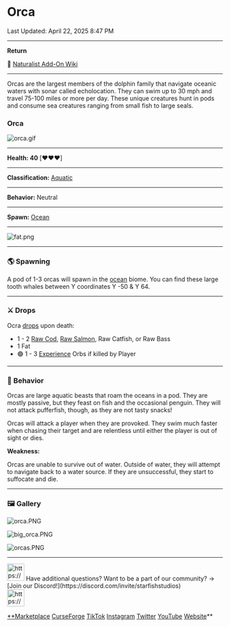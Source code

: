 # Orca

Last Updated: April 22, 2025 8:47 PM

---

**Return**

🐻 [Naturalist Add-On Wiki](https://www.notion.so/1a7a9a61c3f1800c8e32e893d6e7f430?pvs=21)

---

Orcas are the largest members of the dolphin family that navigate oceanic waters with sonar called echolocation. They can swim up to 30 mph and travel 75-100 miles or more per day. These unique creatures hunt in pods and consume sea creatures ranging from small fish to large seals. 

<aside>

### **Orca**

![orca.gif](Orca%201dd816019a9f81248b6dd14a82e79e47/orca.gif)

---

**Health: 40** [♥️♥️♥️]

---

**Classification:** [Aquatic](https://minecraft.fandom.com/wiki/Aquatic)

---

**Behavior:** Neutral

---

**Spawn:** [Ocean](https://minecraft.wiki/w/Ocean)

---

![fat.png](Orca%201dd816019a9f81248b6dd14a82e79e47/fat.png)

</aside>

---

### 🌎 Spawning

A pod of 1-3 orcas will spawn in the [ocean](https://minecraft.wiki/w/Ocean) biome. You can find these large tooth whales between Y coordinates Y -50 & Y 64.

---

### ⚔️ Drops

Ocra [drops](https://minecraft.fandom.com/wiki/Drops) upon death:

- 1 - 2 [Raw Cod](https://minecraft.wiki/w/Raw_Cod), [Raw Salmon](https://minecraft.wiki/w/Raw_Salmon), Raw Catfish, or Raw Bass
- 1 Fat
- 🟢 1 - 3 [Experience](https://minecraft.fandom.com/wiki/Experience) Orbs if killed by Player

---

### 🧠 Behavior

Orcas are large aquatic beasts that roam the oceans in a pod. They are mostly passive, but they feast on fish and the occasional penguin. They will not attack pufferfish, though, as they are not tasty snacks!

Orcas will attack a player when they are provoked. They swim much faster when chasing their target and are relentless until either the player is out of sight or dies.

**Weakness:**

Orcas are unable to survive out of water. Outside of water, they will attempt to navigate back to a water source. If they are unsuccessful, they start to suffocate and die. 

---

### 🖼️ Gallery

![orca.PNG](Orca%201dd816019a9f81248b6dd14a82e79e47/orca.png)

![big_orca.PNG](Orca%201dd816019a9f81248b6dd14a82e79e47/big_orca.png)

![orcas.PNG](Orca%201dd816019a9f81248b6dd14a82e79e47/orcas.png)

---

<aside>
<img src="https://www.notion.so/icons/headset_red.svg" alt="https://www.notion.so/icons/headset_red.svg" width="40px" /> Have additional questions? Want to be a part of our community? → [Join our Discord!](https://discord.com/invite/starfishstudios)

</aside>

<aside>
<img src="https://www.notion.so/icons/star_red.svg" alt="https://www.notion.so/icons/star_red.svg" width="40px" />

[**Marketplace](https://www.minecraft.net/en-us/marketplace/creator?name=Starfish%20Studios)      [CurseForge](https://www.curseforge.com/members/starfish_studios/projects)      [TikTok](https://www.tiktok.com/@starfishstudios)      [Instagram](https://www.instagram.com/starfishstudiosinc/)      [Twitter](https://twitter.com/starfishstudios)      [YouTube](https://www.youtube.com/@starfishstudios)      [Website](https://starfish-studios.com/)**

</aside>